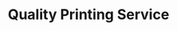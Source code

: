 ---
title: "Quality Printing Service"
url: /lincoln-city/quality-printing-service/
shop: copyshop
---